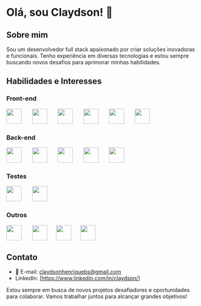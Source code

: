 # Olá, sou Claydson! 👋

## Sobre mim

Sou um desenvolvedor full stack apaixonado por criar soluções inovadoras e funcionais.
Tenho experiência em diversas tecnologias e estou sempre buscando novos desafios para aprimorar minhas habilidades.

## Habilidades e Interesses

### Front-end

<img src="https://cdn.jsdelivr.net/gh/devicons/devicon/icons/css3/css3-original.svg" width="40" height="40" />  &nbsp;&nbsp;&nbsp;&nbsp;&nbsp;   <img src="https://cdn.jsdelivr.net/gh/devicons/devicon/icons/html5/html5-original.svg" width="40" height="40" />  &nbsp;&nbsp;&nbsp;&nbsp;&nbsp;   <img src="https://cdn.jsdelivr.net/gh/devicons/devicon/icons/javascript/javascript-original.svg"   width="40" height="40"/>  &nbsp;&nbsp;&nbsp;&nbsp;&nbsp;  <img src="https://cdn.jsdelivr.net/gh/devicons/devicon/icons/typescript/typescript-original.svg" width="40" height="40" /> &nbsp;&nbsp;&nbsp;&nbsp;&nbsp;  <img src="https://cdn.jsdelivr.net/gh/devicons/devicon/icons/react/react-original.svg" width="40" height="40"/>  &nbsp;&nbsp;&nbsp;&nbsp;&nbsp; <img src="https://cdn.jsdelivr.net/gh/devicons/devicon/icons/redux/redux-original.svg" width="40" height="40"/>


### Back-end

<img src="https://cdn.jsdelivr.net/gh/devicons/devicon/icons/nodejs/nodejs-original.svg"  width="40" height="40"/>  &nbsp;&nbsp;&nbsp;&nbsp;&nbsp; <img src="https://icongr.am/devicon/express-original.svg?size=127&color=f7f7f7" width="40" height="40" /> &nbsp;&nbsp;&nbsp;&nbsp;&nbsp;  <img src="https://cdn.jsdelivr.net/gh/devicons/devicon/icons/sequelize/sequelize-original.svg"  width="40" height="40"/>  &nbsp;&nbsp;&nbsp;&nbsp;&nbsp;  <img src="https://cdn.jsdelivr.net/gh/devicons/devicon/icons/mysql/mysql-original.svg"  width="40" height="40"/>  &nbsp;&nbsp;&nbsp;&nbsp;&nbsp;  <img src="https://cdn.jsdelivr.net/gh/devicons/devicon/icons/typescript/typescript-original.svg" width="40" height="40" />

### Testes
<img src="https://cdn.jsdelivr.net/gh/devicons/devicon/icons/jest/jest-plain.svg" width="40" height="40" /> &nbsp;&nbsp;&nbsp;&nbsp;&nbsp;   <img src="https://cdn.jsdelivr.net/gh/devicons/devicon/icons/mocha/mocha-plain.svg" width="40" height="40" />


### Outros

<img src="https://cdn.jsdelivr.net/gh/devicons/devicon/icons/npm/npm-original-wordmark.svg" width="40" height="40" /> &nbsp;&nbsp;&nbsp;&nbsp;&nbsp; <img loading="lazy" src="https://cdn.jsdelivr.net/gh/devicons/devicon/icons/git/git-original.svg" width="40" height="40"/> &nbsp;&nbsp;&nbsp;&nbsp;&nbsp;<img src="https://github.githubassets.com/assets/GitHub-Mark-ea2971cee799.png"  width="40" height="40"/> &nbsp;&nbsp;&nbsp;&nbsp;&nbsp;<img src="https://cdn.jsdelivr.net/gh/devicons/devicon/icons/docker/docker-original.svg"  width="40" height="40"/>


## Contato

- 📧 E-mail: claydsonhenriquebs@gmail.com
- LinkedIn: [https://www.linkedin.com/in/claydson/]

Estou sempre em busca de novos projetos desafiadores e oportunidades para colaborar. Vamos trabalhar juntos para alcançar grandes objetivos!
